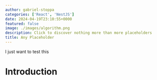 ```yaml
---
author: gabriel-stoppa
categories: ['React', 'NestJS']
date: 2024-04-19T23:10:55+0000
featured: false
image: ./images/algorithm.png
description: Click to discover nothing more than more placeholders
title: Any Placeholder
---
```


I just want to test this

# Introduction